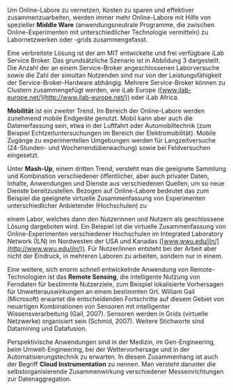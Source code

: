 Um Online-Labore zu vernetzen, Kosten zu sparen und effektiver zusammenzuarbeiten, werden immer mehr Online-Labore mit Hilfe von spezieller **Middle Ware** (anwendungsneutrale Programme, die zwischen Online-Experimenten mit unterschiedlicher Technologie vermitteln) zu Labornetzwerken oder -grids zusammengefasst.

Eine verbreitete Lösung ist der am MIT entwickelte und frei verfügbare iLab Service Broker. Das grundsätzliche Szenario ist in Abbildung 3 dargestellt. Die Anzahl der an einem Service-Broker angeschlossenen Laborversuche sowie die Zahl der simultan Nutzenden sind nur von der Leistungsfähigkeit der Service-Broker-Hardware abhängig. Mehrere Service-Broker können zu Clustern zusammengefügt werden, wie iLab Europe ([www.ilab-europe.net/](http://www.ilab-europe.net/)) oder iLab Africa.

**Mobilität** ist ein zweiter Trend. Im Bereich der Online-Labore werden zunehmend mobile Endgeräte genutzt. Mobil kann aber auch die Datenerfassung sein, etwa in der Luftfahrt oder Automobiltechnik (zum Beispiel Echtzeituntersuchungen im Bereich der Elektromobilität). Mobile Zugänge zu experimentellen Umgebungen werden für Langzeitversuche (24-Stunden- und Wochenendüberwachung) sowie bei Feldversuchen eingesetzt.

Unter **Mash-Up**, einem dritten Trend, versteht man die geeignete Sammlung und Kombination verschiedener öffentlicher, aber auch privater Daten, Inhalte, Anwendungen und Dienste aus verschiedenen Quellen, um so neue Dienste bereitzustellen. Bezogen auf Online-Labore bedeutet das zum Beispiel die geeignete virtuelle Zusammenfassung von Experimenten unterschiedlicher Anbietender (Hochschulen) zu

einem Labor, welches dann den Nutzerinnen und Nutzern als geschlossene Lösung dargeboten wird. Ein Beispiel ist die virtuelle Zusammenfassung von Online-Experimenten verschiedener Hochschulen im Integrated Laboratory Network (ILN) im Nordwesten der USA und Kanadas ([www.wwu.edu/iln/](http://www.wwu.edu/iln/)). Für Nutzer/innen entsteht bei der Arbeit aber nicht der Eindruck, in mehreren Laboren zu arbeiten, sondern nur in einem.

Eine weitere, sich enorm schnell entwickelnde Anwendung von Remote-Technologien ist das **Remote Sensing**, die intelligente Nutzung von Ferndaten für bestimmte Nutzerziele, zum Beispiel lokalisierte Vorhersagen für Unwetterauswirkungen an einem bestimmten Ort. William Gail (Microsoft) erwartet die entscheidenden Fortschritte auf diesem Gebiet von neuartigen Kombinationen von Sensoren mit intelligenter Wissensverarbeitung (Gail, 2007). Sensoren werden in Grids (virtuelle Netzwerke) organisiert sein (Schmid, 2007). Weitere Stichworte sind Datamining und Datafusion.

Perspektivische Anwendungen sind in der Medizin, im Gen-Engineering, beim Umwelt-Engineering, bei der Wettervorhersage und in der Automatisierungstechnik zu erwarten. In diesem Zusammenhang ist auch der Begriff **Cloud Instrumentation** zu nennen. Man versteht darunter die selbstorganisierende Zusammenwirkung verschiedener Messeinrichtungen zur Datenaggregation.
